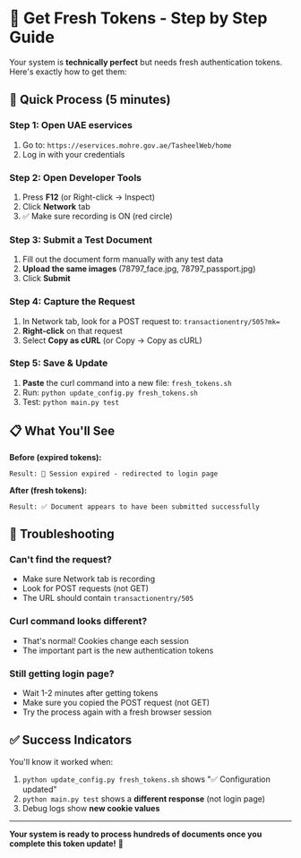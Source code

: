 # 🔄 Get Fresh Tokens - Step by Step Guide

Your system is **technically perfect** but needs fresh authentication tokens. Here's exactly how to get them:

## 🚀 Quick Process (5 minutes)

### Step 1: Open UAE eservices
1. Go to: `https://eservices.mohre.gov.ae/TasheelWeb/home`
2. Log in with your credentials

### Step 2: Open Developer Tools
1. Press **F12** (or Right-click → Inspect)
2. Click **Network** tab
3. ✅ Make sure recording is ON (red circle)

### Step 3: Submit a Test Document
1. Fill out the document form manually with any test data
2. **Upload the same images** (78797_face.jpg, 78797_passport.jpg)
3. Click **Submit**

### Step 4: Capture the Request
1. In Network tab, look for a POST request to:
   `transactionentry/505?mk=`
2. **Right-click** on that request
3. Select **Copy as cURL** (or Copy → Copy as cURL)

### Step 5: Save & Update
1. **Paste** the curl command into a new file: `fresh_tokens.sh`
2. Run: `python update_config.py fresh_tokens.sh`
3. Test: `python main.py test`

## 📋 What You'll See

**Before (expired tokens):**
```
Result: 🔄 Session expired - redirected to login page
```

**After (fresh tokens):**
```
Result: ✅ Document appears to have been submitted successfully
```

## 🔧 Troubleshooting

### Can't find the request?
- Make sure Network tab is recording
- Look for POST requests (not GET)
- The URL should contain `transactionentry/505`

### Curl command looks different?
- That's normal! Cookies change each session
- The important part is the new authentication tokens

### Still getting login page?
- Wait 1-2 minutes after getting tokens
- Make sure you copied the POST request (not GET)
- Try the process again with a fresh browser session

## ✅ Success Indicators

You'll know it worked when:
1. `python update_config.py fresh_tokens.sh` shows "✅ Configuration updated"
2. `python main.py test` shows a **different response** (not login page)
3. Debug logs show **new cookie values**

---

**Your system is ready to process hundreds of documents once you complete this token update!** 🎉
